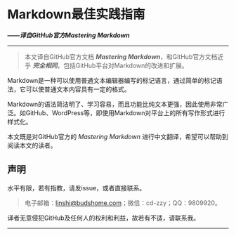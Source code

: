 # Markdown最佳实践指南

**_——译自GitHub官方Mastering Markdown_**

------

> 本文译自GitHub官方文档 **_Mastering Markdown_**，和GitHub官方文档近乎 **_完全相同_**，包括GitHub平台对Markdown的改进和扩展。

Markdown是一种可以使用普通文本编辑器编写的标记语言，通过简单的标记语法，它可以使普通文本内容具有一定的格式。

Markdown的语法简洁明了、学习容易，而且功能比纯文本更强，因此使用非常广泛。如GitHub、WordPress等，即使用Markdown对平台上的所有写作形式进行样式化。

本文既是对GitHub官方的 *Mastering Markdown* 进行中文翻译，希望可以帮助到阅读本文的读者。

## 声明

水平有限，若有指教，请发issue，或者直接联系。

> 电子邮箱：linshi@budshome.com；微信：cd-zzy；QQ：9809920。

译者无意侵犯GitHub及任何人的权利和利益，故若有不适，请联系我。

------
